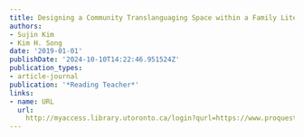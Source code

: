 ```yaml
---
title: Designing a Community Translanguaging Space within a Family Literacy Project
authors:
- Sujin Kim
- Kim H. Song
date: '2019-01-01'
publishDate: '2024-10-10T14:22:46.951524Z'
publication_types:
- article-journal
publication: '*Reading Teacher*'
links:
- name: URL
  url: 
    http://myaccess.library.utoronto.ca/login?qurl=https://www.proquest.com/docview/2461148214?accountid=14771&bdid=38382&_bd=xYRDLCzQ8oFSaywO4iXladFPpfA%3D
---
```

